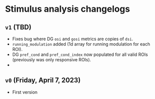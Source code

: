 # Stimulus analysis changelogs
## `v1` (TBD)
- Fixes bug where DG `osi` and `gosi` metrics are copies of `dsi`.
- `running_modulation` added (1d array for running modulation for each ROI).
- DG `pref_cond` and `pref_cond_index` now populated for all valid ROIs (previously was only responsive ROIs).
- 

## `v0` (Friday, April 7, 2023)
- First version